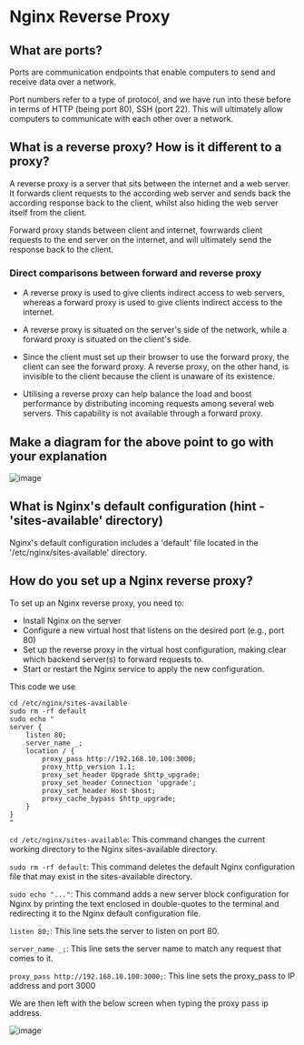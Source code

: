 # Nginx Reverse Proxy

## What are ports? 

Ports are communication endpoints that enable computers to send and receive data over a network.

Port numbers refer to a type of protocol, and we have run into these before in terms of HTTP (being port 80), SSH (port 22).
This will ultimately allow computers to communicate with each other over a network.

## What is a reverse proxy? How is it different to a proxy?

A reverse proxy is a server that sits between the internet and a web server. It forwards client requests to the according web server and sends back the according response back to the client, whilst also hiding the web server itself from the client.

Forward proxy stands between client and internet, fowrwards client requests to the end server on the internet, and will ultimately send the response back to the client.

### Direct comparisons between forward and reverse proxy

* A reverse proxy is used to give clients indirect access to web servers, whereas a forward proxy is used to give clients indirect access to the internet.

* A reverse proxy is situated on the server's side of the network, while a forward proxy is situated on the client's side.

* Since the client must set up their browser to use the forward proxy, the client can see the forward proxy. A reverse proxy, on the other hand, is invisible to the client because the client is unaware of its existence.

* Utilising a reverse proxy can help balance the load and boost performance by distributing incoming requests among several web servers. This capability is not available through a forward proxy.

## Make a diagram for the above point to go with your explanation

![image](https://user-images.githubusercontent.com/129314018/232845745-da2b21bf-e4d6-4199-881d-370869069105.png)

## What is Nginx's default configuration (hint - 'sites-available' directory)

Nginx's default configuration includes a 'default' file located in the '/etc/nginx/sites-available' directory.

## How do you set up a Nginx reverse proxy?

To set up an Nginx reverse proxy, you need to:

* Install Nginx on the server
* Configure a new virtual host that listens on the desired port (e.g., port 80)
* Set up the reverse proxy in the virtual host configuration, making clear which backend server(s) to forward requests to.
* Start or restart the Nginx service to apply the new configuration.

This code we use 
```
cd /etc/nginx/sites-available
sudo rm -rf default
sudo echo "
server {
    listen 80;
    server_name _;
    location / {
        proxy_pass http://192.168.10.100:3000;
        proxy_http_version 1.1;
        proxy_set_header Upgrade $http_upgrade;
        proxy_set_header Connection 'upgrade';
        proxy_set_header Host $host;
        proxy_cache_bypass $http_upgrade;
    }
}
"
```

`cd /etc/nginx/sites-available`: This command changes the current working directory to the Nginx sites-available directory.

`sudo rm -rf default`: This command deletes the default Nginx configuration file that may exist in the sites-available directory.

`sudo echo "..."`: This command adds a new server block configuration for Nginx by printing the text enclosed in double-quotes to the terminal and redirecting it to the Nginx default configuration file.

`listen 80;`: This line sets the server to listen on port 80.

`server_name _;`: This line sets the server name to match any request that comes to it.

`proxy_pass http://192.168.10.100:3000;`: This line sets the proxy_pass to  IP address and port 3000

We are then left with the below screen when typing the proxy pass ip address.

![image](https://user-images.githubusercontent.com/129314018/233114970-98e06011-8084-4b25-bed5-4bf003ed9872.png)


